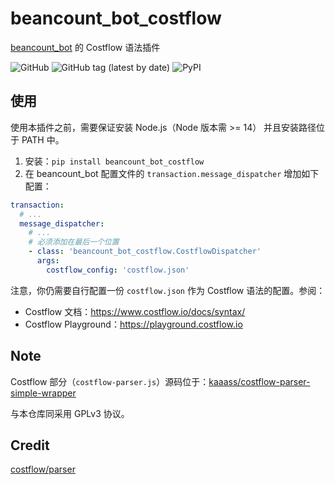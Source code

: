 # beancount_bot_costflow

[beancount_bot](https://github.com/kaaass/beancount_bot) 的 Costflow 语法插件

![GitHub](https://img.shields.io/github/license/kaaass/beancount_bot_costflow)
![GitHub tag (latest by date)](https://img.shields.io/github/v/tag/kaaass/beancount_bot_costflow?color=green&label=version)
![PyPI](https://img.shields.io/pypi/v/beancount_bot_costflow)

## 使用

使用本插件之前，需要保证安装 Node.js（Node 版本需 >= 14） 并且安装路径位于 PATH 中。

1. 安装：`pip install beancount_bot_costflow`
2. 在 beancount_bot 配置文件的 `transaction.message_dispatcher` 增加如下配置：

```yaml
transaction:
  # ...
  message_dispatcher:
    # ...
    # 必须添加在最后一个位置
    - class: 'beancount_bot_costflow.CostflowDispatcher'
      args:
        costflow_config: 'costflow.json'
```

注意，你仍需要自行配置一份 `costflow.json` 作为 Costflow 语法的配置。参阅：

- Costflow 文档：https://www.costflow.io/docs/syntax/
- Costflow Playground：https://playground.costflow.io

## Note

Costflow 部分（`costflow-parser.js`）源码位于：[kaaass/costflow-parser-simple-wrapper](https://github.com/kaaass/costflow-parser-simple-wrapper)

与本仓库同采用 GPLv3 协议。

## Credit

[costflow/parser](https://github.com/costflow/parser)
